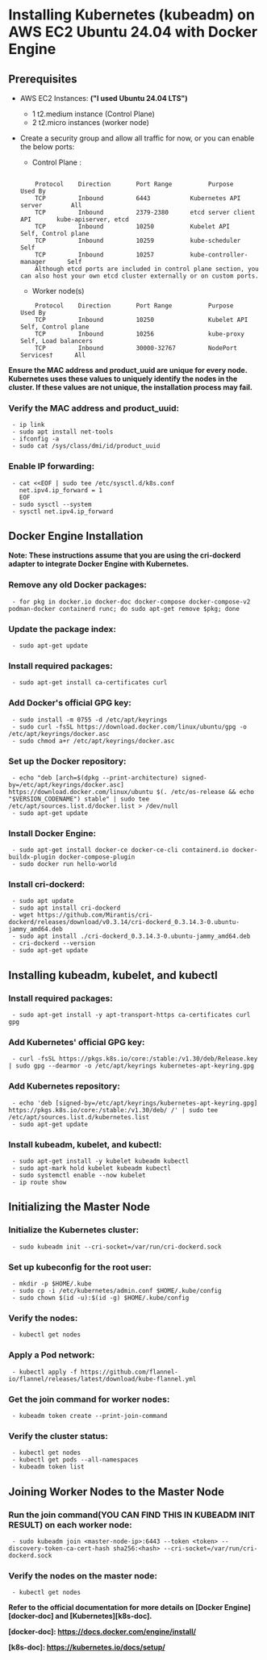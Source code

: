 # Installing Kubernetes (kubeadm) on AWS EC2 Ubuntu 24.04 with Docker Engine

## Prerequisites

* AWS EC2 Instances: **("I used Ubuntu 24.04 LTS")**
    - 1 t2.medium instance (Control Plane)
    - 2 t2.micro instances (worker node)
* Create a security group and allow all traffic for now, or you can enable the below ports:
    - Control Plane : 
    ```

        Protocol	Direction	    Port Range	        Purpose	                Used By
        TCP	        Inbound	        6443	       Kubernetes API server	    All
        TCP	        Inbound	        2379-2380      etcd server client API	    kube-apiserver, etcd
        TCP	        Inbound	        10250	       Kubelet API                  Self, Control plane
        TCP	        Inbound	        10259	       kube-scheduler	            Self
        TCP	        Inbound	        10257	       kube-controller-manager	    Self
        Although etcd ports are included in control plane section, you can also host your own etcd cluster externally or on custom ports.
    ```

    - Worker node(s)
    ```
        Protocol	Direction	    Port Range	        Purpose	                Used By
        TCP	        Inbound	        10250	            Kubelet API	            Self, Control plane
        TCP	        Inbound	        10256	            kube-proxy	            Self, Load balancers
        TCP	        Inbound	        30000-32767         NodePort Services†	    All
    ```

**Ensure the MAC address and product_uuid are unique for every node. Kubernetes uses these values to uniquely identify the nodes in the cluster. If these values are not unique, the installation process may fail.**

### Verify the MAC address and product_uuid:
```
 - ip link
 - sudo apt install net-tools
 - ifconfig -a
 - sudo cat /sys/class/dmi/id/product_uuid
```

### Enable IP forwarding:
```
 - cat <<EOF | sudo tee /etc/sysctl.d/k8s.conf
   net.ipv4.ip_forward = 1
   EOF
 - sudo sysctl --system
 - sysctl net.ipv4.ip_forward
```

## Docker Engine Installation

**Note: These instructions assume that you are using the cri-dockerd adapter to integrate Docker Engine with Kubernetes.**

### Remove any old Docker packages:
```
 - for pkg in docker.io docker-doc docker-compose docker-compose-v2 podman-docker containerd runc; do sudo apt-get remove $pkg; done
```

### Update the package index:
```
 - sudo apt-get update
```

### Install required packages:
```
 - sudo apt-get install ca-certificates curl
```

### Add Docker's official GPG key:
```
 - sudo install -m 0755 -d /etc/apt/keyrings
 - sudo curl -fsSL https://download.docker.com/linux/ubuntu/gpg -o /etc/apt/keyrings/docker.asc
 - sudo chmod a+r /etc/apt/keyrings/docker.asc
```

### Set up the Docker repository:
```
 - echo "deb [arch=$(dpkg --print-architecture) signed-by=/etc/apt/keyrings/docker.asc] https://download.docker.com/linux/ubuntu $(. /etc/os-release && echo "$VERSION_CODENAME") stable" | sudo tee /etc/apt/sources.list.d/docker.list > /dev/null
 - sudo apt-get update
```

### Install Docker Engine:
```
 - sudo apt-get install docker-ce docker-ce-cli containerd.io docker-buildx-plugin docker-compose-plugin
 - sudo docker run hello-world
```

### Install cri-dockerd:
```
 - sudo apt update
 - sudo apt install cri-dockerd
 - wget https://github.com/Mirantis/cri-dockerd/releases/download/v0.3.14/cri-dockerd_0.3.14.3-0.ubuntu-jammy_amd64.deb
 - sudo apt install ./cri-dockerd_0.3.14.3-0.ubuntu-jammy_amd64.deb
 - cri-dockerd --version
 - sudo apt-get update
```

## Installing kubeadm, kubelet, and kubectl

### Install required packages:
```
 - sudo apt-get install -y apt-transport-https ca-certificates curl gpg
```

### Add Kubernetes' official GPG key:
```
 - curl -fsSL https://pkgs.k8s.io/core:/stable:/v1.30/deb/Release.key | sudo gpg --dearmor -o /etc/apt/keyrings kubernetes-apt-keyring.gpg
```

### Add Kubernetes repository:
```
 - echo 'deb [signed-by=/etc/apt/keyrings/kubernetes-apt-keyring.gpg] https://pkgs.k8s.io/core:/stable:/v1.30/deb/ /' | sudo tee /etc/apt/sources.list.d/kubernetes.list
 - sudo apt-get update
```

### Install kubeadm, kubelet, and kubectl:
```
 - sudo apt-get install -y kubelet kubeadm kubectl
 - sudo apt-mark hold kubelet kubeadm kubectl
 - sudo systemctl enable --now kubelet
 - ip route show
```

## Initializing the Master Node

### Initialize the Kubernetes cluster:
```
 - sudo kubeadm init --cri-socket=/var/run/cri-dockerd.sock
```

### Set up kubeconfig for the root user:
```
 - mkdir -p $HOME/.kube
 - sudo cp -i /etc/kubernetes/admin.conf $HOME/.kube/config
 - sudo chown $(id -u):$(id -g) $HOME/.kube/config
```

### Verify the nodes:
```
 - kubectl get nodes
```

### Apply a Pod network:
```
 - kubectl apply -f https://github.com/flannel-io/flannel/releases/latest/download/kube-flannel.yml
```

### Get the join command for worker nodes:
```
 - kubeadm token create --print-join-command
```

### Verify the cluster status:
```
 - kubectl get nodes
 - kubectl get pods --all-namespaces
 - kubeadm token list
```
## Joining Worker Nodes to the Master Node

### Run the join command(YOU CAN FIND THIS IN KUBEADM INIT RESULT) on each worker node:
```
 - sudo kubeadm join <master-node-ip>:6443 --token <token> --discovery-token-ca-cert-hash sha256:<hash> --cri-socket=/var/run/cri-dockerd.sock
```

### Verify the nodes on the master node:
```
 - kubectl get nodes
```





**Refer to the official documentation for more details on [Docker Engine][docker-doc] and [Kubernetes][k8s-doc].**

**[docker-doc]: https://docs.docker.com/engine/install/**

**[k8s-doc]: https://kubernetes.io/docs/setup/**
